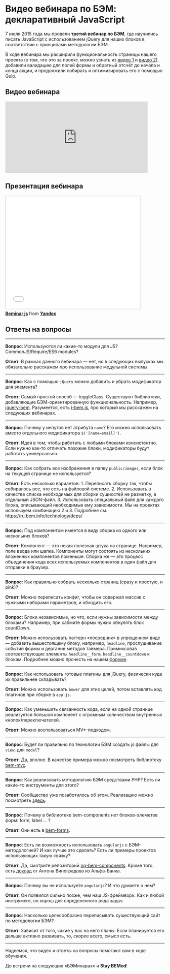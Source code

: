 # Видео вебинара по БЭМ: декларативный JavaScript

7 июля 2015 года мы провели **третий вебинар по БЭМ**, где научились писать JavaScript с использованием jQuery для наших блоков в соответствии с 
принципами методологии БЭМ.

В ходе вебинара мы расширили функциональность страницы нашего проекта (о том, что это за проект, можно узнать из 
[видео 1](https://ru.bem.info/talks/beminar-css-2015/) и [видео 2](https://ru.bem.info/talks/beminar-build-2015/)), добавили 
валидацию для полей формы и обратный отсчёт до начала и конца акции, и продолжили собирать и оптимизировать его с помощью Gulp.

##  Видео вебинара

<iframe width="450" height="225" src="https://video.yandex.ru/iframe/ya-events/7vs6dv1n1t.5507/" frameborder="0" allowfullscreen="1"></iframe>

##  Презентация вебинара

<iframe src="//www.slideshare.net/slideshow/embed_code/key/IMSyPoRmuEzAU7" width="425" height="355" frameborder="0" marginwidth="0" marginheight="0" scrolling="no" style="border:1px solid #CCC; border-width:1px; margin-bottom:5px; max-width: 100%;" allowfullscreen> </iframe> <div style="margin-bottom:5px"> <strong> <a href="//www.slideshare.net/yandex/beminar-js" title="Beminar js" target="_blank">Beminar js</a> </strong> from <strong><a href="//www.slideshare.net/yandex" target="_blank">Yandex</a></strong> </div>

## Ответы на вопросы

------

**Вопрос**: Используются ли какие-то модули для JS? CommonJS/Require/ES6 modules?

**Ответ**: В рамках данного вебинара — нет, но в следующих выпусках мы обязательно расскажем про использование модульной системы.

------

**Вопрос**: Как с помощью `jQuery` можно добавить и убрать модификатор для элемента?

**Ответ**: Самый простой способ — toggleClass. Существуют библиотеки, добавляющие БЭМ-ориентированную функциональность. 
Например, [jquery-bem](https://github.com/hoho/jquery-bem). Разумеется, есть [i-bem.js](https://ru.bem.info/technology/i-bem/), про который мы расскажем на следующих вебинарах.

------

**Вопрос**: Почему у инпутов нет атрибута `name`? Его можно использовать вместо отдельного модификатора `$('[name=email]')`.

**Ответ**: Идея в том, чтобы работать с любыми блоками консистентно. Если нужно как-то отличать похожие блоки, модификаторы 
будут работать универсально.

------

**Вопрос**: Как собрать все изображения в папку `public/images`, если блок на текущей странице не используется?

**Ответ**: Есть несколько вариантов:
    1. Переписать сборку так, чтобы собиралось все, что есть на файловой системе.
    2. Использовать в качестве списка необходимых для сборки сущностей не разметку, а отдельный JSON-файл.
    3. Использовать специальный файл для каждого блока, описывающий необходимые ему зависимости.
    Мы на проектах используем комбинацию 2 и 3. Подробнее см. https://ru.bem.info/technology/deps/

------

**Вопрос**: Под компонентом имеется в виду сборка из одного или нескольких блоков?

**Ответ**: Компонент — это некая полезная штука на странице. Например, поле ввода или шапка. Компоненты могут состоять из 
нескольких вложенных компонентов поменьше. Сборка же — это процесс объединения кода всех используемых компонентов в один файл 
для отправки в браузер.

------

**Вопрос**: Как правильно собрать несколько страниц (сразу и простую, и pink)?

**Ответ**: Можно переписать конфиг, чтобы он содержал массив с нужными наборами параметров, и обходить его.

------

**Вопрос**: Блоки независимые, но что, если нужны зависимости между блоками? Например, при сабмите формы нужно обнулять блок countDown.

**Ответ**: Можно использовать паттерн «посредник» в упрощенном виде — добавить вышестоящему блоку, например, `headline`,
прослушивание событий формы и дергание методов таймера. Примиксовав соответствующие элементы `headline__form`, `headline__countdown`
к блокам.  Подробнее можно прочесть на нашем [форуме](https://ru.bem.info/forum/163/). 

------

**Вопрос**: Как использовать готовые плагины для jQuery, физически куда их правильнее складывать?

**Ответ**: Можно использовать `bower` для этих целей, потом вставлять код плагинов при сборке в `app.js`.

------

**Вопрос**: Как уменьшить связанность кода, если на одной странице реализуется большой компонент с огромным количеством внутренных кнопок/переключателей.

**Ответ**: Можно воспользоваться MV*-подходом.

------

**Вопрос**: Будет ли правильно по технологии БЭМ создать js файлы для `view`, для `model`?

**Ответ**: Да, вполне. В качестве примера можно посмотреть библиотеку [bem-mvc](https://ru.bem.info/libs/bem-mvc/v2/).

------

**Вопрос**: Как реализовать методологию БЭМ средствами PHP? Есть ли какие-то инструменты для этого?

**Ответ**: Сообщество уже позаботилось об этом. Реализацию можно посмотреть [здесь](https://github.com/bem/bh-php).

------

**Вопрос**: Почему в библиотеке bem-components нет блоков-элеметов форм: form, label ... ?

**Ответ**: Они есть в [bem-forms](https://github.com/bem/bem-forms ).

------

**Вопрос**: Есть ли возможность использовать `angularjs` c БЭМ-методологией? И как лучше это сделать? Есть ли примеры проектов использующих такую связку?

**Ответ**: Да, смотрите репозиторий [ng-bem-components](https://github.com/bem-incubator/ng-bem-components). Кроме того, есть [доклад](https://events.yandex.ru/lib/talks/1928/) от Антона Виноградова из Альфа-Банка.

------

**Вопрос**: Почему вы не используете `angularjs`? И что думаете о нем?

**Ответ**: Он появился сильно позже, чем наш JS-фреймворк. Как и любой инструмент, он хорош для определенного ряда задач.

------

**Вопрос**: Насколько целесообразно переписывать существующий сайт по методологии БЭМ?

**Ответ**: Зависит от того, какие у вас на него планы. Если планируется его дальше активно развивать, то, скорее всего, 
смысл есть.

------

Надеемся, что видео и ответы на вопросы помогают вам в ходе обучения. 

До встречи на следующих «БЭМинарах» и **Stay BEMed**!
